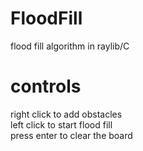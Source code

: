 # FloodFill
flood fill algorithm in raylib/C 

# controls 
right click to add obstacles  
left click to start flood fill   
press enter to clear the board
